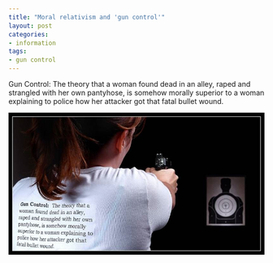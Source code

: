 ```yaml
---
title: "Moral relativism and 'gun control'"
layout: post
categories:
- information
tags:
- gun control
---
```


Gun Control: The theory that a woman found dead in an alley, raped and strangled with her own pantyhose, is somehow morally superior to a woman explaining to police how her attacker got that fatal bullet wound.

![Moral relativism and 'gun control'](/assets/img/2013/04/20100409-gun-control.jpg)
